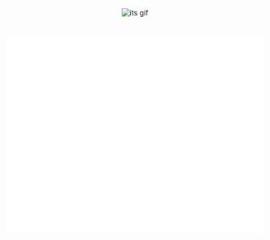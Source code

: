 <div align="center">
    <img src="https://github.com/Xenxia/Xenxia/blob/main/retroWaveGif-4.gif?raw=true" alt="its gif" />
    <h1><h1/>
    <img src="./github-metrics.svg" alt="its gif" />
</div>




<!-- 
<a href="https://github.com/Xenxia">
  <img height="150px" src="https://github-readme-stats.vercel.app/api?username=Xenxia&show_icons=true&title_color=6bd600&text_color=dedede&icon_color=438600&bg_color=0d1117&hide_border=true&count_private=true" alt="Xenxia's github stats" />

  <img height="150px" src="https://github-readme-stats.vercel.app/api/top-langs?username=Xenxia&title_color=6bd600&text_color=dedede&icon_color=438600&bg_color=0d1117&hide_border=true&layout=compact" alt="Xenxia's github top languages" />
</a> -->

